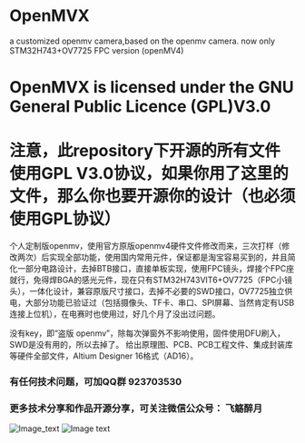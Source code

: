 # OpenMVX
a customized openmv camera,based on the openmv camera.
now only STM32H743+OV7725 FPC version (openMV4)
# OpenMVX is licensed under the GNU General Public Licence (GPL)V3.0
# 注意，此repository下开源的所有文件使用GPL V3.0协议，如果你用了这里的文件，那么你也要开源你的设计（也必须使用GPL协议）

个人定制版openmv，使用官方原版openmv4硬件文件修改而来，三次打样（修改两次）后实现全部功能，使用国内常用元件，保证都是淘宝容易买到的，并且简化一部分电路设计，去掉BTB接口，直接单板实现，使用FPC镜头，焊接个FPC座就行，免得焊BGA的感光元件，现在只有STM32H743VIT6+OV7725（FPC小镜头），一体化设计，兼容原版尺寸接口，去掉不必要的SWD接口，OV7725独立供电，大部分功能已验证过（包括摄像头、TF卡、串口、SPI屏幕、当然肯定有USB连接上位机），在电赛时也使用过，好几个月了没出过问题。

没有key，即“盗版 openmv”，除每次弹窗外不影响使用，固件使用DFU刷入，SWD是没有用的，所以去掉了。
给出原理图、PCB、PCB工程文件、集成封装库等硬件全部文件，Altium Designer 16格式（AD16）。

### 有任何技术问题，可加QQ群 923703530
### 更多技术分享和作品开源分享，可关注微信公众号： 飞觞醉月    
![Image_text](https://github.com/xxl1998/OpenMVX/blob/master/qrcode_Wechat_Official_Account.jpg)
![Image text](https://raw.githubusercontent.com/xxl1998/OpenMVX/master/qrcode_QQ_group.png)

